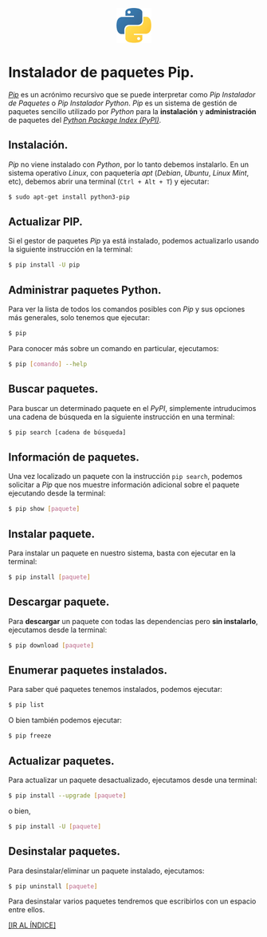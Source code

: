 <p align = "center">
    <img src = "imagenes/logo_python.jpeg" />
</p>

# Instalador de paquetes Pip.

[*Pip*](https://es.wikipedia.org/wiki/Pip_(administrador_de_paquetes)) es un acrónimo recursivo que se puede interpretar como *Pip Instalador de Paquetes* o *Pip Instalador Python*. *Pip* es un sistema de gestión de paquetes sencillo utilizado por *Python* para la **instalación** y **administración** de paquetes del [*Python Package Index (PyPI)*](https://es.wikipedia.org/wiki/Python_Package_Index).

## Instalación.

*Pip* no viene instalado con *Python*, por lo tanto debemos instalarlo. En un sistema operativo *Linux*, con paquetería *apt* (*Debian*, *Ubuntu*, *Linux Mint*, etc), debemos abrir una terminal (`Ctrl + Alt + T`) y ejecutar:
```bash
$ sudo apt-get install python3-pip
```

## Actualizar PIP.

Si el gestor de paquetes *Pip* ya está instalado, podemos actualizarlo usando la siguiente instrucción en la terminal:
```bash
$ pip install -U pip
```

## Administrar paquetes Python.

Para ver la lista de todos los comandos posibles con *Pip* y sus opciones más generales, solo tenemos que ejecutar:
```bash
$ pip
```

Para conocer más sobre un comando en particular, ejecutamos:
```bash
$ pip [comando] --help
```

## Buscar paquetes.

Para buscar un determinado paquete en el *PyPI*, simplemente intruducimos una cadena de búsqueda en la siguiente instrucción en una terminal: 
```bash
$ pip search [cadena de búsqueda]
```

## Información de paquetes.

Una vez localizado un paquete con la instrucción `pip search`, podemos solicitar a *Pip* que nos muestre información adicional sobre el paquete ejecutando desde la terminal:
```bash
$ pip show [paquete]
```

## Instalar paquete.

Para instalar un paquete en nuestro sistema, basta con ejecutar en la terminal:
```bash
$ pip install [paquete]
```

## Descargar paquete.

Para **descargar** un paquete con todas las dependencias pero **sin instalarlo**, ejecutamos desde la terminal:
```bash
$ pip download [paquete]
```

## Enumerar paquetes instalados.

Para saber qué paquetes tenemos instalados, podemos ejecutar:
```bash
$ pip list
```
O bien también podemos ejecutar:
```bash
$ pip freeze
```

## Actualizar paquetes.

Para actualizar un paquete desactualizado, ejecutamos desde una terminal:
```bash
$ pip install --upgrade [paquete]
```
o bien,
```bash
$ pip install -U [paquete]
```

## Desinstalar paquetes.

Para desinstalar/eliminar un paquete instalado, ejecutamos:
```bash
$ pip uninstall [paquete]
```
Para desinstalar varios paquetes tendremos que escribirlos con un espacio entre ellos.

<a href = "README.md">[IR AL ÍNDICE]</a>